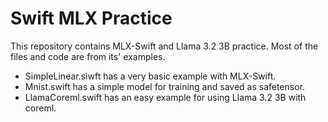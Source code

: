 # Swift MLX Practice
This repository contains MLX-Swift and Llama 3.2 3B practice. Most of the files and code are from its' examples.

- SimpleLinear.siwft has a very basic example with MLX-Swift.
- Mnist.swift has a simple model for training and saved as safetensor.
- LlamaCoreml.swift has an easy example for using Llama 3.2 3B with coreml.
